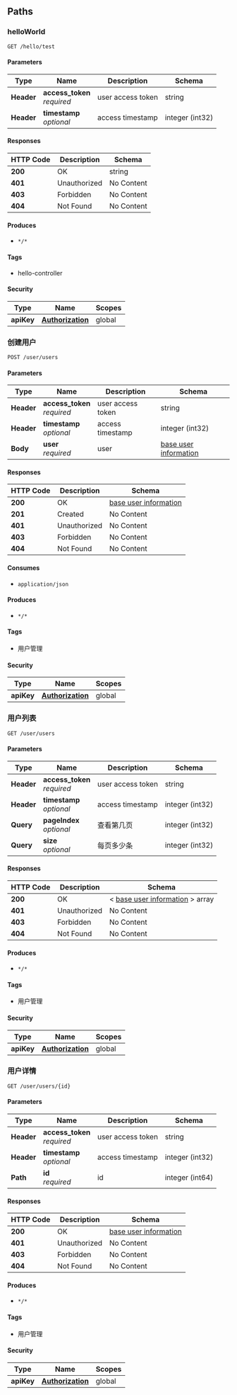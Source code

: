 
<a name="paths"></a>
## Paths

<a name="helloworldusingget"></a>
### helloWorld
```
GET /hello/test
```


#### Parameters

|Type|Name|Description|Schema|
|---|---|---|---|
|**Header**|**access_token**  <br>*required*|user access token|string|
|**Header**|**timestamp**  <br>*optional*|access timestamp|integer (int32)|


#### Responses

|HTTP Code|Description|Schema|
|---|---|---|
|**200**|OK|string|
|**401**|Unauthorized|No Content|
|**403**|Forbidden|No Content|
|**404**|Not Found|No Content|


#### Produces

* `*/*`


#### Tags

* hello-controller


#### Security

|Type|Name|Scopes|
|---|---|---|
|**apiKey**|**[Authorization](#authorization)**|global|


<a name="createusingpost"></a>
### 创建用户
```
POST /user/users
```


#### Parameters

|Type|Name|Description|Schema|
|---|---|---|---|
|**Header**|**access_token**  <br>*required*|user access token|string|
|**Header**|**timestamp**  <br>*optional*|access timestamp|integer (int32)|
|**Body**|**user**  <br>*required*|user|[base user information](#base-user-information)|


#### Responses

|HTTP Code|Description|Schema|
|---|---|---|
|**200**|OK|[base user information](#base-user-information)|
|**201**|Created|No Content|
|**401**|Unauthorized|No Content|
|**403**|Forbidden|No Content|
|**404**|Not Found|No Content|


#### Consumes

* `application/json`


#### Produces

* `*/*`


#### Tags

* 用户管理


#### Security

|Type|Name|Scopes|
|---|---|---|
|**apiKey**|**[Authorization](#authorization)**|global|


<a name="listusingget"></a>
### 用户列表
```
GET /user/users
```


#### Parameters

|Type|Name|Description|Schema|
|---|---|---|---|
|**Header**|**access_token**  <br>*required*|user access token|string|
|**Header**|**timestamp**  <br>*optional*|access timestamp|integer (int32)|
|**Query**|**pageIndex**  <br>*optional*|查看第几页|integer (int32)|
|**Query**|**size**  <br>*optional*|每页多少条|integer (int32)|


#### Responses

|HTTP Code|Description|Schema|
|---|---|---|
|**200**|OK|< [base user information](#base-user-information) > array|
|**401**|Unauthorized|No Content|
|**403**|Forbidden|No Content|
|**404**|Not Found|No Content|


#### Produces

* `*/*`


#### Tags

* 用户管理


#### Security

|Type|Name|Scopes|
|---|---|---|
|**apiKey**|**[Authorization](#authorization)**|global|


<a name="findbyidusingget"></a>
### 用户详情
```
GET /user/users/{id}
```


#### Parameters

|Type|Name|Description|Schema|
|---|---|---|---|
|**Header**|**access_token**  <br>*required*|user access token|string|
|**Header**|**timestamp**  <br>*optional*|access timestamp|integer (int32)|
|**Path**|**id**  <br>*required*|id|integer (int64)|


#### Responses

|HTTP Code|Description|Schema|
|---|---|---|
|**200**|OK|[base user information](#base-user-information)|
|**401**|Unauthorized|No Content|
|**403**|Forbidden|No Content|
|**404**|Not Found|No Content|


#### Produces

* `*/*`


#### Tags

* 用户管理


#### Security

|Type|Name|Scopes|
|---|---|---|
|**apiKey**|**[Authorization](#authorization)**|global|




